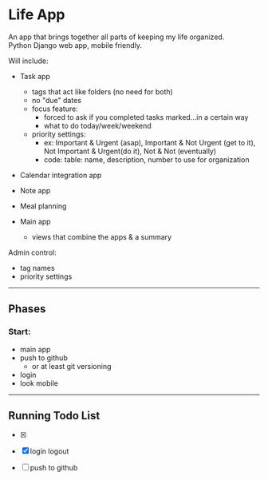 # Life App
An app that brings together all parts of keeping my life organized.  
Python Django web app, mobile friendly.  

Will include:  
- Task app
  - tags that act like folders (no need for both)
  - no "due" dates
  - focus feature:
    - forced to ask if you completed tasks marked...in a certain way
    - what to do today/week/weekend
  - priority settings:
    - ex: Important & Urgent (asap), Important & Not Urgent (get to it), Not Important & Urgent(do it), Not & Not (eventually)
    - code: table: name, description, number to use for organization

- Calendar integration app
- Note app
- Meal planning
- Main app
  - views that combine the apps & a summary

Admin control:
- tag names
- priority settings

---

## Phases

### Start:
- main app
- push to github
  - or at least git versioning
- login
- look mobile

---
## Running Todo List
- [X] 

- [X] login logout
- [ ] push to github
